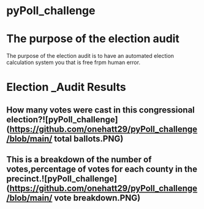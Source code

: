 # pyPoll_challenge
# The purpose of the election audit
The purpose of the election audit is to have an automated election calculation system you that is free frpm human error.
# Election _Audit Results
## How many votes were cast in this congressional election?![pyPoll_challenge](https://github.com/onehatt29/pyPoll_challenge/blob/main/ total ballots.PNG)

## This is a breakdown of the number of votes,percentage of votes for each county in the precinct.![pyPoll_challenge](https://github.com/onehatt29/pyPoll_challenge/blob/main/ vote breakdown.PNG)
